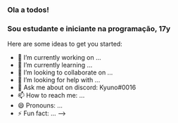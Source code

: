 ###  Ola a todos!

### Sou estudante e iniciante na programação, 17y
Here are some ideas to get you started:

- 🔭 I’m currently working on ...
- 🌱 I’m currently learning ...
- 👯 I’m looking to collaborate on ...
- 🤔 I’m looking for help with ...
- 💬 Ask me about on discord: Kyuno#0016
- 📫 How to reach me: ...
- 😄 Pronouns: ...
- ⚡ Fun fact: ...
-->
